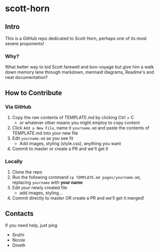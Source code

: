# scott-horn
## Intro
This is a GitHub repo dedicated to Scott Horn, perhaps one of its most severe proponents!

### Why?
What better way to bid Scott farewell and bon-voyage but give him a walk down memory lane through markdown, mermaid diagrams, Readme's and neat documentation?

## How to Contribute
### Via GitHub
1. Copy the raw contents of TEMPLATE.md by clicking Ctrl + C
   - or whatever other means you might employ to copy content
2. Click `Add a New File`, name it ``yourname.md`` and paste the contents of TEMPLATE.md into your new file
3. Edit ``yourname.md`` as you see fit 
   - Add images, styling (style.css), anything you want
4. Commit to master or create a PR and we'll get it

### Locally
1. Clone the repo
2. Run the following command `cp TEMPLATE.md pages/yourname.md`, replacing `yourname` with **your name**
3. Edit your newly created file
   - add images, styling...
4. Commit directly to master OR create a PR and we'll get it merged!

## Contacts
If you need help, just ping
- Sruthi
- Nicole
- Dineth
